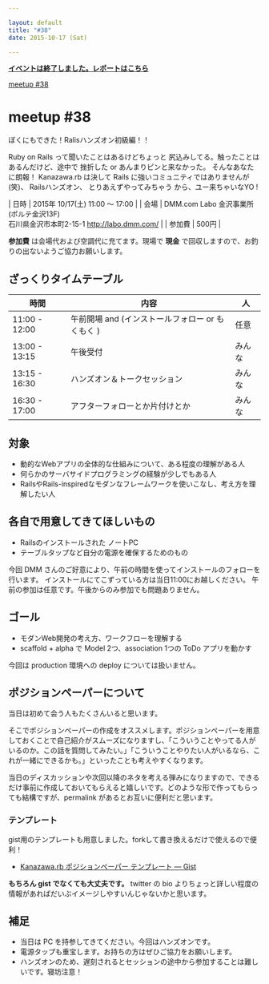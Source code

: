 ```yaml
---

layout: default
title: "#38"
date: 2015-10-17 (Sat)

---
```


<p>
<a href="./report.html"><strong>イベントは終了しました。レポートはこちら</strong></a></p>

<div class="doorkeeper-widget">
<a class="doorkeeper-registration-widget" href="https://kzrb.doorkeeper.jp/events/32361">meetup
#38</a><script src="https://widgets.doorkeeper.jp/w/widget.js"></script>

</div>

meetup #38
===========

ぼくにもできた！Ralisハンズオン初級編！！

Ruby on Rails って聞いたことはあるけどちょっと
尻込みしてる。触ったことはあるんだけど、途中で
挫折した or あんまりピンと来なかった。
そんなあなたに朗報！ Kanazawa.rb は決して
Rails に強いコミュニティではありませんが(笑)、
Railsハンズオン、 とりあえずやってみちゃう
から、ユー来ちゃいなYO !


| 日時   | 2015年 10/17(土) 11:00 〜 17:00 |
| 会場   | DMM.com Labo 金沢事業所(ポルテ金沢13F)<br>石川県金沢市本町2-15-1 <a href="http://labo.dmm.com/">http://labo.dmm.com/</a> |
| 参加費 | 500円 |


**参加費** は会場代および空調代に充てます。現場で **現金** で回収しますので、お釣りの出ないようご協力お願いします。

ざっくりタイムテーブル
----------------------

 |時間           |内容                                              |人|
 |---------------|--------------------------------------------------|--------|
 |11:00 - 12:00  |午前開場 and (インストールフォロー or もくもく )  |任意|
 |13:00 - 13:15  |午後受付                                          |みんな|
 |13:15 - 16:30  |ハンズオン＆トークセッション                      |みんな|
 |16:30 - 17:00  |アフターフォローとか片付けとか                    |みんな|

対象
----

* 動的なWebアプリの全体的な仕組みについて、ある程度の理解がある人
* 何らかのサーバサイドプログラミングの経験が少しでもある人
* RailsやRails-inspiredなモダンなフレームワークを使いこなし、考え方を理解したい人

各自で用意してきてほしいもの
----------------------------

* Railsのインストールされた ノートPC
* テーブルタップなど自分の電源を確保するためのもの

今回 DMM
さんのご好意により、午前の時間を使ってインストールのフォローを行います。
インストールにてこずっている方は当日11:00にお越しください。
午前の参加は任意です。午後からのみ参加でも問題ありません。

ゴール
------

* モダンWeb開発の考え方、ワークフローを理解する
* scaffold + alpha で Model 2つ、association 1つの ToDo アプリを動かす

今回は production 環境への deploy については扱いません。

ポジションペーパーについて
--------------------------

当日は初めて会う人もたくさんいると思います。

そこでポジションペーパーの作成をオススメします。ポジションペーパーを用意しておくことで自己紹介がスムーズになりますし、「こういうことやってる人がいるのか。この話を質問してみたい。」「こういうことやりたい人がいるなら、これが一緒にできるかも。」といったことも考えやすくなります。

当日のディスカッションや次回以降のネタを考える弾みになりますので、できるだけ事前に作成しておいてもらえると嬉しいです。どのような形で作ってもらっても結構ですが、permalink
があるとお互いに便利だと思います。

### テンプレート

gist用のテンプレートも用意しました。forkして書き換えるだけで使えるので便利！

* [Kanazawa.rb ポジションペーパー テンプレート — Gist](https://gist.github.com/5a523ec3180002229a32)

**もちろん gist でなくても大丈夫です。** twitter の bio
よりちょっと詳しい程度の情報があればだいぶイメージしやすいんじゃないかと思います。

補足
----

* 当日は PC を持参してきてください。今回はハンズオンです。
* 電源タップも重宝します。お持ちの方はぜひご協力をお願いします。
* ハンズオンのため、遅刻されるとセッションの途中から参加することは難しいです。寝坊注意！
